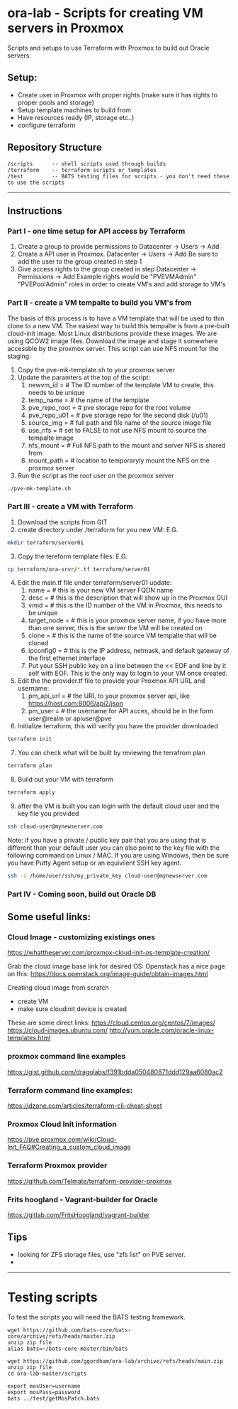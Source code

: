# ora-lab - Scripts for creating VM servers in Proxmox

Scripts and setups to use Terraform with Proxmox to build out Oracle servers.

## Setup:
- Create user in Proxmox with proper rights (make sure it has rights to proper pools and storage)
- Setup template machines to build from
- Have resources ready (IP, storage etc..)
- configure terraform

## Repository Structure

```
/scripts      -- shell scripts used through builds
/terraform    -- terraform scripts or templates
/test         -- BATS testing files for scripts - you don't need these to use the scripts
```

---------------------------------------------

## Instructions
### Part I - one time setup for API access by Terraform
1. Create a group to provide permissions to
   Datacenter -> Users -> Add
2. Create a API user in Proxmox.
   Datacenter -> Users -> Add
   Be sure to add the user to the group created in step 1
3. Give access rights to the group created in step
   Datacenter -> Permissions -> Add
   Example rights would be "PVEVMAdmin" "PVEPoolAdmin" roles in order to create VM's and add storage to VM's

### Part II - create a VM tempalte to build you VM's from
The basis of this process is to have a VM template that will be used to thin clone to a new VM.
The easiest way to build this tempalte is from a pre-built cloud-init image. Most Linux distributions provide these images.  We are using QCOW2 image files.
Download the image and stage it somewhere accessble by the proxmox server.
This script can use NFS mount for the staging.


1. Copy the pve-mk-template.sh to your proxmox server
2. Update the paramters at the top of the script:
    1. newvm_id = # The ID number of the template VM to create, this needs to be unique
    2. temp_name = # the name of the template
    3. pve_repo_root = # pve storage repo for the root volume
    4. pve_repo_u01 = # pve storage repo for the second disk (/u01)
    5. source_img = # full path and file name of the source image file
    6. use_nfs = # set to FALSE to not use NFS mount to source the tempalte image
    7. nfs_mount = # Full NFS path to the mount and server NFS is shared from
    8. mount_path = # location to temporaryly mount the NFS on the proxmox server
3. Run the script as the root user on the proxmox server
```bash
./pve-mk-template.sh
```

### Part III - create a VM with Terraform
1. Download the scripts from GIT
2. create directory under /terraform for you new VM: E.G.
```bash
mkdir terraform/server01
```
3. Copy the tereform template files: E.G.
```bash
cp terraform/ora-srvr/*.tf terraform/server01
```
4. Edit the main.tf file under terraform/server01 update:
    1. name = # this is your new VM server FQDN name
    2. desc = # this is the description that will show up in the Proxmox GUI
    3. vmid = # this is the ID number of the VM in Proxmox, this needs to be unique
    4. target_node = # this is your proxmox server name, if you have more than one server, this is the server the VM will be created on
    5. clone = # this is the name of the source VM tempalte that will be cloned
    6. ipconfig0 = # this is the IP address, netmask, and default gateway of the first ethernet interface
    7. Put your SSH public key on a line between the << EOF and line by it self with EOF.  This is the only way to login to your VM once created.
5. Edit the the provider.tf file to provide your Proxmox API URL and username:
    1. pm_api_url = # the URL to your proxmox server api, like https://host.com:8006/api2/json
    2. pm_user = # the username for API acces, should be in the form user@realm or apiuser@pve
6. Initialize terraform, this will verify you have the provider downloaded
```bash
terraform init
```
7. You can check what will be built by reviewing the terrafrom plan
```bash
terraform plan
```
8. Build out your VM with terraform
```bash
terraform apply
```
9. after the VM is built you can login with the default cloud user and the key file you provided
```bash
ssh cloud-user@mynewserver.com
```
Note: if you have a private / public key pair that you are using that is different than your default user you can also point to the key file with the following command on Linux / MAC.  If you are using Windows, then be sure you have Putty Agent setup or an equivilent SSH key agent.
```bash
ssh -i /home/user/ssh/my_private_key cloud-user@mynewserver.com
```


### Part IV - Coming soon, build out Oracle DB

## Some useful links:

### Cloud Image - customizing existings ones
https://whattheserver.com/proxmox-cloud-init-os-template-creation/

Grab the cloud image base link for desired OS: Openstack has a nice page on this: https://docs.openstack.org/image-guide/obtain-images.html

Creating cloud image from scratch
- create VM
- make sure cloudinit device is created

These are some direct links:
https://cloud.centos.org/centos/7/images/
https://cloud-images.ubuntu.com/
http://yum.oracle.com/oracle-linux-templates.html

### proxmox command line examples
https://gist.github.com/dragolabs/f391bdda050480871ddd129aa6080ac2

### Terraform command line examples:
https://dzone.com/articles/terraform-cli-cheat-sheet

### Proxmox Cloud Init information
https://pve.proxmox.com/wiki/Cloud-Init_FAQ#Creating_a_custom_cloud_image

### Terraform Proxmox provider
https://github.com/Telmate/terraform-provider-proxmox

### Frits hoogland - Vagrant-builder for Oracle
https://gitlab.com/FritsHoogland/vagrant-builder


## Tips
- looking for ZFS storage files, use "zfs list" on PVE server.
-

---------------------------------------------

# Testing scripts

To test the scripts you will need the BATS testing framework.

```
wget https://github.com/bats-core/bats-core/archive/refs/heads/master.zip
unzip zip file
alias bats=~/bats-core-master/bin/bats

wget https://github.com/ggordham/ora-lab/archive/refs/heads/main.zip
unzip zip file
cd ora-lab-master/scripts

export mosUser=username
export mosPass=password
bats ../test/getMosPatch.bats
```


